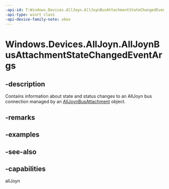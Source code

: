 ```yaml
---
-api-id: T:Windows.Devices.AllJoyn.AllJoynBusAttachmentStateChangedEventArgs
-api-type: winrt class
-api-device-family-note: xbox
---
```


<!-- Class syntax.
public class AllJoynBusAttachmentStateChangedEventArgs : Windows.Devices.AllJoyn.IAllJoynBusAttachmentStateChangedEventArgs
-->

# Windows.Devices.AllJoyn.AllJoynBusAttachmentStateChangedEventArgs

## -description
Contains information about state and status changes to an AllJoyn bus connection managed by an [AllJoynBusAttachment](alljoynbusattachment.md) object.

## -remarks

## -examples

## -see-also


## -capabilities
allJoyn
